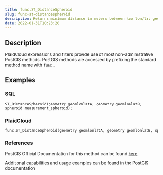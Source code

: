 ```yaml
---
title: func.ST_DistanceSpheroid
slug: func-st-distancespheroid
description: Returns minimum distance in meters between two lon/lat geometries given a particular spheroid
date: 2022-01-31T10:23:20
---
```



## Description


PlaidCloud expressions and filters provide use of most non-administrative PostGIS methods. PostGIS methods are accessed by prefixing the standard method name with `func.`.



## Examples


### SQL



```
ST_DistanceSpheroid(geometry geomlonlatA, geometry geomlonlatB, spheroid measurement_spheroid);
```


### PlaidCloud



```python
func.ST_DistanceSpheroid(geometry geomlonlatA, geometry geomlonlatB, spheroid measurement_spheroid)
```


### References


PostGIS Official Documentation for this method can be found [here](https://postgis.net/docs/manual-3.1/ST_Distance_Spheroid.html).



Additional capabilities and usage examples can be found in the PostGIS documentation

